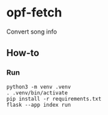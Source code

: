 # opf-fetch
Convert song info

## How-to
### Run
```
python3 -m venv .venv
. .venv/bin/activate
pip install -r requirements.txt
flask --app index run
```